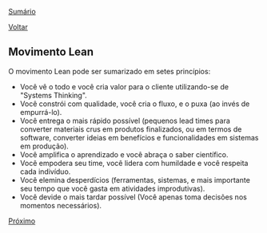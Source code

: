 [Sumário](https://github.com/lucasfantacuci/DevOpsRevelado/blob/master/README.md)


[Voltar](https://github.com/lucasfantacuci/DevOpsRevelado/blob/master/1-WHATISDEVOPS.md)

## Movimento Lean


O movimento Lean pode ser sumarizado em setes princípios:


- Você vê o todo e você cria valor para o cliente utilizando-se de "Systems Thinking".
- Você constrói com qualidade, você cria o fluxo, e o puxa (ao invés de empurrá-lo).
- Você entrega o mais rápido possível (pequenos lead times para converter materiais crus em produtos finalizados, ou em termos de software, converter ideias em benefícios e funcionalidades em sistemas em produção).
- Você amplifica o aprendizado e você abraça o saber científico.
- Você empodera seu time, você lidera com humildade e você respeita cada indivíduo.
- Você elemina desperdícios (ferramentas, sistemas, e mais importante seu tempo que você gasta em atividades improdutivas).
- Você devide o mais tardar possível (Você apenas toma decisões nos momentos necessários).


[Próximo]()
